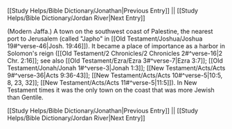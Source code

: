 [[Study Helps/Bible Dictionary/Jonathan|Previous Entry]]  ||  [[Study Helps/Bible Dictionary/Jordan River|Next Entry]]

 (Modern Jaffa.) A town on the southwest coast of Palestine, the nearest port to Jerusalem (called "Japho" in [[Old Testament/Joshua/Joshua 19#^verse-46|Josh. 19:46]]). It became a place of importance as a harbor in Solomon's reign ([[Old Testament/2 Chronicles/2 Chronicles 2#^verse-16|2 Chr. 2:16]]; see also [[Old Testament/Ezra/Ezra 3#^verse-7|Ezra 3:7]]; [[Old Testament/Jonah/Jonah 1#^verse-3|Jonah 1:3]]; [[New Testament/Acts/Acts 9#^verse-36|Acts 9:36-43]]; [[New Testament/Acts/Acts 10#^verse-5|10:5, 8, 23, 32]]; [[New Testament/Acts/Acts 11#^verse-5|11:5]]). In New Testament times it was the only town on the coast that was more Jewish than Gentile.

[[Study Helps/Bible Dictionary/Jonathan|Previous Entry]]  ||  [[Study Helps/Bible Dictionary/Jordan River|Next Entry]]